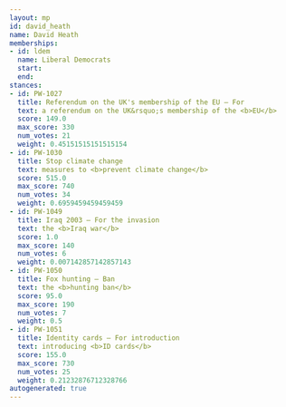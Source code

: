 ```yaml
---
layout: mp
id: david_heath
name: David Heath
memberships:
- id: ldem
  name: Liberal Democrats
  start: 
  end: 
stances:
- id: PW-1027
  title: Referendum on the UK's membership of the EU — For
  text: a referendum on the UK&rsquo;s membership of the <b>EU</b>
  score: 149.0
  max_score: 330
  num_votes: 21
  weight: 0.45151515151515154
- id: PW-1030
  title: Stop climate change
  text: measures to <b>prevent climate change</b>
  score: 515.0
  max_score: 740
  num_votes: 34
  weight: 0.6959459459459459
- id: PW-1049
  title: Iraq 2003 — For the invasion
  text: the <b>Iraq war</b>
  score: 1.0
  max_score: 140
  num_votes: 6
  weight: 0.007142857142857143
- id: PW-1050
  title: Fox hunting — Ban
  text: the <b>hunting ban</b>
  score: 95.0
  max_score: 190
  num_votes: 7
  weight: 0.5
- id: PW-1051
  title: Identity cards — For introduction
  text: introducing <b>ID cards</b>
  score: 155.0
  max_score: 730
  num_votes: 25
  weight: 0.21232876712328766
autogenerated: true
---
```

